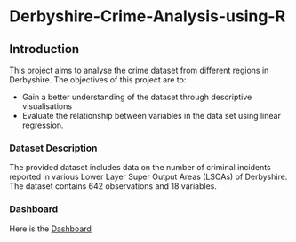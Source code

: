 # Derbyshire-Crime-Analysis-using-R

## Introduction

This project aims to analyse the crime dataset from different regions in Derbyshire. The objectives of this project are to: 

 - Gain a better understanding of the dataset through descriptive visualisations 
 - Evaluate the relationship between variables in the data set using linear regression.


### Dataset Description
The provided dataset includes data on the number of criminal incidents reported in various Lower Layer Super Output Areas (LSOAs) of Derbyshire. The dataset contains 642 observations and 18 variables. 


### Dashboard

Here is the [Dashboard](https://rpubs.com/siraug/Insurance-Analysis)
